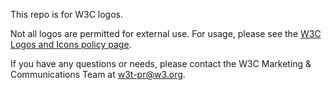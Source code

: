 This repo is for W3C logos.

Not all logos are permitted for external use.
For usage, please see the [W3C Logos and Icons policy page](https://www.w3.org/policies/logos/).

If you have any questions or needs, please contact the W3C Marketing & Communications Team at <w3t-pr@w3.org>.
